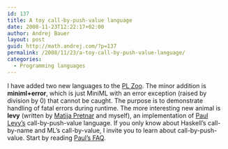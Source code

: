 ```yaml
---
id: 137
title: A toy call-by-push-value language
date: 2008-11-23T12:22:17+02:00
author: Andrej Bauer
layout: post
guid: http://math.andrej.com/?p=137
permalink: /2008/11/23/a-toy-call-by-push-value-language/
categories:
  - Programming languages
---
```

I have added two new languages to the [PL Zoo](http://andrej.com/plzoo/). The minor addition is **miniml+error**, which is just MiniML with an error exception (raised by division by 0) that cannot be caught. The purpose is to demonstrate handling of fatal errors during runtime. The more interesting new animal is **levy** (written by [Matija Pretnar](http://matija.pretnar.info/) and myself), an implementation of [Paul Levy&#8217;s](http://www.cs.bham.ac.uk/~pbl/) call-by-push-value language. If you only know about Haskell&#8217;s call-by-name and ML&#8217;s call-by-value, I invite you to learn about call-by-push-value. Start by reading [Paul&#8217;s FAQ](http://www.cs.bham.ac.uk/~pbl/cbpv.html).

